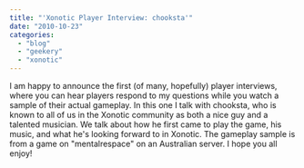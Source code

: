 ```yaml
---
title: "'Xonotic Player Interview: chooksta'"
date: "2010-10-23"
categories: 
  - "blog"
  - "geekery"
  - "xonotic"
---
```

I am happy to announce the first (of many, hopefully) player interviews, where you can hear players respond to my questions while you watch a sample of their actual gameplay. In this one I talk with chooksta, who is known to all of us in the Xonotic community as both a nice guy and a talented musician. We talk about how he first came to play the game, his music, and what he's looking forward to in Xonotic. The gameplay sample is from a game on "mentalrespace" on an Australian server. I hope you all enjoy!

